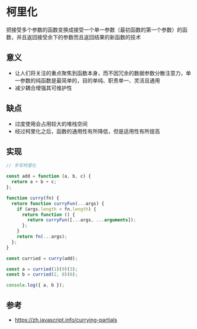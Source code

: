 # 柯里化

把接受多个参数的函数变换成接受一个单一参数（最初函数的第一个参数）的函数，并且返回接受余下的参数而且返回结果的新函数的技术

## 意义

- 让人们将关注的重点聚焦到函数本身，而不因冗余的数据参数分散注意力，单一参数的纯函数是最简单的，目的单纯、职责单一、灵活且通用
- 减少耦合增强其可维护性

## 缺点

- 过度使用会占用较大的堆栈空间
- 经过柯里化之后，函数的通用性有所降低，但是适用性有所提高

## 实现

```javascript
// 手写柯里化

const add = function (a, b, c) {
  return a + b + c;
};

function curry(fn) {
  return function curryFun(...args) {
    if (args.length < fn.length) {
      return function () {
        return curryFun([...args, ...arguments]);
      };
    }
    return fn(...args);
  };
}

const curried = curry(add);

const a = curried(1)(9)(3);
const b = curried(2, 8)(6);

console.log({ a, b });
```

## 参考

- <https://zh.javascript.info/currying-partials>
